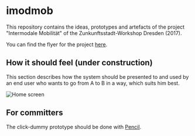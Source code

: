 # imodmob

This repository contains the ideas, prototypes and artefacts of the project "Intermodale Mobilität" of the Zunkunftsstadt-Workshop Dresden (2017).

You can find the flyer for the project [here](../master/documentation/flyer/flyer.pdf).

## How it should feel (under construction)

This section describes how the system should be presented to and used by an end user who wants to go from A to B in a way, which suits him best.

![Home screen](../master/documentation/prototype/home_screen.png "This is how the home screen should look like")

## For committers

The click-dummy prototype should be done with [Pencil](http://pencil.evolus.vn/Features.html).
